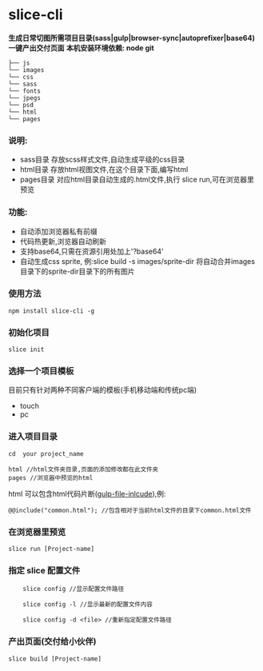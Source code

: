 # slice-cli

**生成日常切图所需项目目录(sass|gulp|browser-sync|autoprefixer|base64) 一键产出交付页面**
**本机安装环境依赖: node git**

```
├── js
└── images
└── css
└── sass
└── fonts
└── jpegs
└── psd
└── html
└── pages 
```
### 说明:
* sass目录 存放scss样式文件,自动生成平级的css目录
* html目录 存放html视图文件,在这个目录下面,编写html
* pages目录 对应html目录自动生成的.html文件,执行 slice run,可在浏览器里预览

### 功能:
* 自动添加浏览器私有前缀
* 代码热更新,浏览器自动刷新
* 支持base64,只需在资源引用处加上'?base64'
* 自动生成css sprite, 例:slice build -s images/sprite-dir 将自动合并images目录下的sprite-dir目录下的所有图片

### 使用方法
```
npm install slice-cli -g
```


### 初始化项目
```
slice init
```

### 选择一个项目模板
目前只有针对两种不同客户端的模板(手机移动端和传统pc端)
* touch
* pc
    
### 进入项目目录    
```
cd  your project_name
```


```
html //html文件夹目录,页面的添加修改都在此文件夹
pages //浏览器中预览的html
```

html 可以包含html代码片断([gulp-file-inlcude](https://github.com/coderhaoxin/gulp-file-include)),例:

```
@@include("common.html"); //包含相对于当前html文件的目录下common.html文件
```   


### 在浏览器里预览
```
slice run [Project-name]
```


### 指定 slice 配置文件
```
    slice config //显示配置文件路径
    
    slice config -l //显示最新的配置文件内容
    
    slice config -d <file> //重新指定配置文件路径
```
### 产出页面(交付给小伙伴)
```
slice build [Project-name]
```

